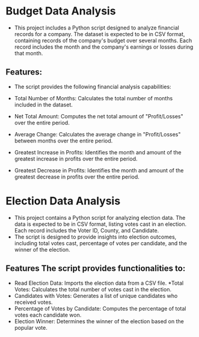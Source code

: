 # Budget Data Analysis 

* This project includes a Python script designed to analyze financial records for a company. The dataset is expected to be in CSV format,
containing records of the company's budget over several months. Each record includes the month and the company's earnings or losses during that month.

## Features: 
* The script provides the following financial analysis capabilities:

* Total Number of Months: Calculates the total number of months included in the dataset.

* Net Total Amount: Computes the net total amount of "Profit/Losses" over the entire period.

* Average Change: Calculates the average change in "Profit/Losses" between months over the entire period.

* Greatest Increase in Profits: Identifies the month and amount of the greatest increase in profits over the entire period.

* Greatest Decrease in Profits: Identifies the month and amount of the greatest decrease in profits over the entire period.

# Election Data Analysis 
* This project contains a Python script for analyzing election data. The data is expected to be in CSV format, listing votes cast in an election. Each record includes the Voter ID, County, and Candidate.
* The script is designed to provide insights into election outcomes, including total votes cast, percentage of votes per candidate, and the winner of the election.

## Features The script provides functionalities to:

* Read Election Data: Imports the election data from a CSV file. *Total Votes: Calculates the total number of votes cast in the election.
* Candidates with Votes: Generates a list of unique candidates who received votes. 
* Percentage of Votes by Candidate: Computes the percentage of total votes each candidate won.
* Election Winner: Determines the winner of the election based on the popular vote.
